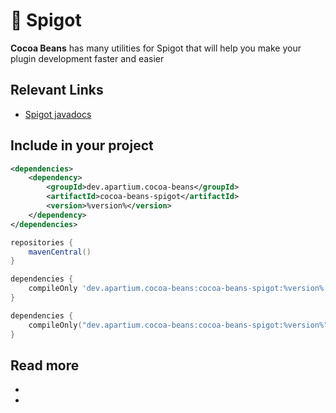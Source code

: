 # 🚰 Spigot

**Cocoa Beans** has many utilities for Spigot that will help you make your plugin development faster and easier

## Relevant Links
* [Spigot javadocs](https://cocoa-beans.apartium.net/%version%/spigot/)

## Include in your project

<tabs>
<tab title="Maven">

```xml
<dependencies>
    <dependency>
        <groupId>dev.apartium.cocoa-beans</groupId>
        <artifactId>cocoa-beans-spigot</artifactId>
        <version>%version%</version>
    </dependency>
</dependencies>
```

</tab>

<tab title="Gradle">

```groovy
repositories {
    mavenCentral()
}

dependencies {
    compileOnly 'dev.apartium.cocoa-beans:cocoa-beans-spigot:%version%'
}
```

</tab>

<tab title="Gradle - Kotlin">

```kotlin
dependencies {
    compileOnly("dev.apartium.cocoa-beans:cocoa-beans-spigot:%version%")
}
```

</tab>



</tabs>

## Read more
* [](minecraft-version.md)
* [](visibility-api.md)